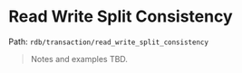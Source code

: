 # Read Write Split Consistency

Path: `rdb/transaction/read_write_split_consistency`

> Notes and examples TBD.
